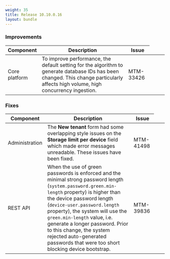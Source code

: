```yaml
---
weight: 35
title: Release 10.10.0.16
layout: bundle
---
```


### Improvements
<div><table ><colgroup>
<col style="width: 15%;"><col style="width: 59%;"><col style="width: 15%;"><col style="width: 5%;"><col style="width: 10%;"></colgroup>
<thead><tr>
<th>
Component</th>
<th>
Description</th>
<th>
Issue</th>
</tr>
</thead><tbody>
<tr>
<td>
Core platform</td>
<td> To improve performance, the default setting for the algorithm to generate database IDs has been changed. This change particularly affects high volume, high concurrency ingestion. </td>
<td>
MTM-33426</td>
</tr>
</tbody></table></div>

### Fixes
<div><table ><colgroup>
<col style="width: 15%;"><col style="width: 59%;"><col style="width: 15%;"><col style="width: 5%;"><col style="width: 10%;"></colgroup>
<thead><tr>
<th>
Component</th>
<th>
Description</th>
<th>
Issue</th>
</tr>
</thead><tbody>
<tr>
<td>
Administration</td>
<td> The <b>New tenant</b> form had some overlapping style issues on the <b>Storage limit per device</b> field which made error messages unreadable. These issues have been fixed.</td>
<td>
MTM-41498</td>
</tr>

<tr>
<td>
REST API</td>
<td> When the use of green passwords is enforced and the minimal strong password length (<code>system.password.green.min-length</code> property) is higher than the device password length (<code>device-user.password.length</code> property), the system will use the <code>green.min-length</code> value, i.e. generate a longer password. Prior to this change, the system rejected auto-generated passwords that were too short blocking device bootstrap.</td>
<td>
MTM-39836</td>
</tr>
</tbody></table></div>
